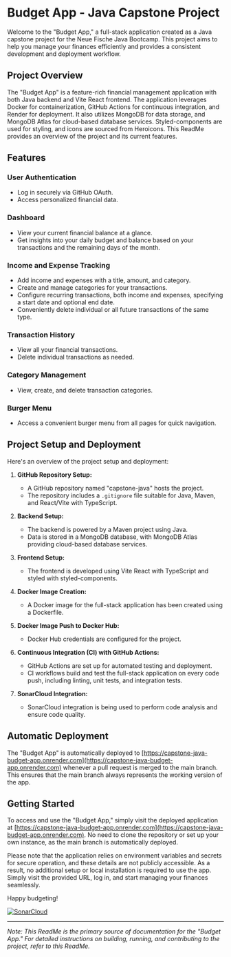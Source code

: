 # Budget App - Java Capstone Project

Welcome to the "Budget App," a full-stack application created as a Java capstone project for the Neue Fische Java Bootcamp. This project aims to help you manage your finances efficiently and provides a consistent development and deployment workflow.

## Project Overview

The "Budget App" is a feature-rich financial management application with both Java backend and Vite React frontend. The application leverages Docker for containerization, GitHub Actions for continuous integration, and Render for deployment. It also utilizes MongoDB for data storage, and MongoDB Atlas for cloud-based database services. Styled-components are used for styling, and icons are sourced from Heroicons. This ReadMe provides an overview of the project and its current features.

## Features

### User Authentication

- Log in securely via GitHub OAuth.
- Access personalized financial data.

### Dashboard

- View your current financial balance at a glance.
- Get insights into your daily budget and balance based on your transactions and the remaining days of the month.

### Income and Expense Tracking

- Add income and expenses with a title, amount, and category.
- Create and manage categories for your transactions.
- Configure recurring transactions, both income and expenses, specifying a start date and optional end date.
- Conveniently delete individual or all future transactions of the same type.

### Transaction History

- View all your financial transactions.
- Delete individual transactions as needed.

### Category Management

- View, create, and delete transaction categories.

### Burger Menu

- Access a convenient burger menu from all pages for quick navigation.

## Project Setup and Deployment

Here's an overview of the project setup and deployment:

1. **GitHub Repository Setup:**
   - A GitHub repository named "capstone-java" hosts the project.
   - The repository includes a `.gitignore` file suitable for Java, Maven, and React/Vite with TypeScript.

2. **Backend Setup:**
   - The backend is powered by a Maven project using Java.
   - Data is stored in a MongoDB database, with MongoDB Atlas providing cloud-based database services.

3. **Frontend Setup:**
   - The frontend is developed using Vite React with TypeScript and styled with styled-components.

4. **Docker Image Creation:**
   - A Docker image for the full-stack application has been created using a Dockerfile.

5. **Docker Image Push to Docker Hub:**
   - Docker Hub credentials are configured for the project.

6. **Continuous Integration (CI) with GitHub Actions:**
   - GitHub Actions are set up for automated testing and deployment.
   - CI workflows build and test the full-stack application on every code push, including linting, unit tests, and integration tests.

7. **SonarCloud Integration:**
   - SonarCloud integration is being used to perform code analysis and ensure code quality.

## Automatic Deployment

The "Budget App" is automatically deployed to [https://capstone-java-budget-app.onrender.com](https://capstone-java-budget-app.onrender.com) whenever a pull request is merged to the main branch. This ensures that the main branch always represents the working version of the app.

## Getting Started

To access and use the "Budget App," simply visit the deployed application at [https://capstone-java-budget-app.onrender.com](https://capstone-java-budget-app.onrender.com). No need to clone the repository or set up your own instance, as the main branch is automatically deployed.

Please note that the application relies on environment variables and secrets for secure operation, and these details are not publicly accessible. As a result, no additional setup or local installation is required to use the app. Simply visit the provided URL, log in, and start managing your finances seamlessly.

Happy budgeting!

[![SonarCloud](https://sonarcloud.io/images/project_badges/sonarcloud-orange.svg)](https://sonarcloud.io/summary/new_code?id=ryliecc_capstone-java-backend)

---

*Note: This ReadMe is the primary source of documentation for the "Budget App." For detailed instructions on building, running, and contributing to the project, refer to this ReadMe.*
